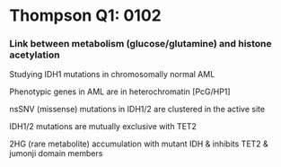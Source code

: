 # Thompson Q1: 0102

### Link between metabolism (glucose/glutamine) and histone acetylation

Studying IDH1 mutations in chromosomally normal AML

Phenotypic genes in AML are in heterochromatin [PcG/HP1]

nsSNV (missense) mutations in IDH1/2 are clustered in the active site

IDH1/2 mutations are mutually exclusive with TET2

2HG (rare metabolite) accumulation with mutant IDH & inhibits TET2 & jumonji
domain members
